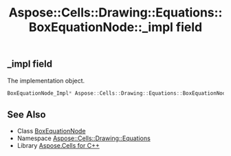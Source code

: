 ﻿---
title: Aspose::Cells::Drawing::Equations::BoxEquationNode::_impl field
linktitle: _impl
second_title: Aspose.Cells for C++ API Reference
description: 'Aspose::Cells::Drawing::Equations::BoxEquationNode::_impl field. The implementation object in C++.'
type: docs
weight: 700
url: /cpp/aspose.cells.drawing.equations/boxequationnode/_impl/
---
## _impl field


The implementation object.

```cpp
BoxEquationNode_Impl* Aspose::Cells::Drawing::Equations::BoxEquationNode::_impl
```

## See Also

* Class [BoxEquationNode](../)
* Namespace [Aspose::Cells::Drawing::Equations](../../)
* Library [Aspose.Cells for C++](../../../)
